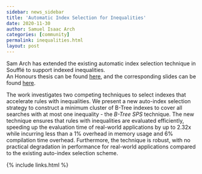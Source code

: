 ```yaml
---
sidebar: news_sidebar
title: 'Automatic Index Selection for Inequalities'
date: 2020-11-30
author: Samuel Isaac Arch
categories: [community]
permalink: inequalities.html
layout: post
---
```

Sam Arch has extended the existing automatic index selection technique in Soufflé to support indexed inequalities.  
An Honours thesis can be found [here](/pdf/samthesis.pdf), 
and the corresponding slides can be found [here](/pdf/samslides.pdf).

The work investigates two competing techniques to select indexes that accelerate rules with inequalities. We present a new auto-index selection strategy to construct a minimum cluster of B-Tree indexes to cover all searches with at most one inequality - the *B-Tree SPS* technique. The new technique ensures that rules with inequalities are evaluated efficiently, speeding up the evaluation time of real-world applications by up to 2.32x while incurring less than a 1% overhead in memory usage and 6% compilation time overhead. Furthermore, the technique is robust, with no practical degradation in performance for real-world applications compared to the existing auto-index selection scheme.

{% include links.html %}

